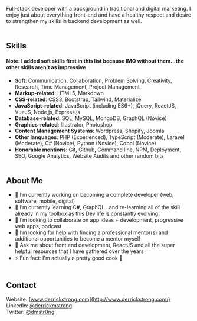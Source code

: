 <!--
**derrickmstrong/derrickmstrong** is a ✨ _special_ ✨ repository because its `README.md` (this file) appears on your GitHub profile.
-->
<!-- <img src="" width="900" /> -->

Full-stack developer with a background in traditional and digital marketing. I enjoy just about everything front-end and have a healthy respect and desire to strengthen my skills in backend development as well.<br/><br/>

## Skills
#### Note: I added soft skills first in this list because IMO without them...the other skills aren't as impressive     
- <strong>Soft</strong>: Communication, Collaboration, Problem Solving, Creativity, Research, Time Management, Project Management      
- <strong>Markup-related</strong>: HTML5, Markdown     
- <strong>CSS-related</strong>: CSS3, Bootstrap, Tailwind, Materialize       
- <strong>JavaScript-related</strong>: JavaScript (including ES6+), jQuery, ReactJS, VueJS, Node,js, Express.js   
- <strong>Database-related</strong>: SQL, MySQL, MongoDB, GraphQL (Novice)         
- <strong>Graphics-related</strong>: Illustrator, Photoshop   
- <strong>Content Management Systems</strong>: Wordpress, Shopify, Joomla   
- <strong>Other languages</strong>: PHP (Experienced), TypeScript (Moderate), Laravel (Moderate), C# (Novice), Python (Novice), Cobol (Novice)   
- <strong>Honorable mentions</strong>: Git, Github, Command line, NPM, Deployment, SEO, Google Analytics, Website Audits and other random bits <br/><br/>     

## About Me
- 🔭 I’m currently working on becoming a complete developer (web, software, mobile, digital)
- 🌱 I’m currently learning C#, GraphQL...and re-learning all of the skill already in my toolbox as this Dev life is constantly evolving
- 👯 I’m looking to collaborate on app ideas + development, progressive web apps, podcast
- 🤔 I’m looking for help with finding a professional mentor(s) and additional opportunities to become a mentor myself
- 💬 Ask me about front end development, ReactJS and all the super helpful resources that I have gathered over the years
- ⚡ Fun fact: I'm actually a pretty good cook 🍜<br/><br/>

## Contact
Website: [www.derrickstrong.com](http://www.derrickstrong.com/)  <br/> 
LinkedIn: [@derrickmstrong](https://www.linkedin.com/in/derrickmstrong/) <br/>
Twitter: [@dmstr0ng](https://twitter.com/dmstr0ng)<br/><br/>

<!--
## Content
<br><br>
###YouTube
[Visit My YouTube Channel](http://www.youtube.com/ds)
###Blog Post
[Visit Blog](http://www.blog.derrickstrong.com)
["How I Learned..."](http://www.blog.derrickstrong.com/how-i-learned...)
-->
